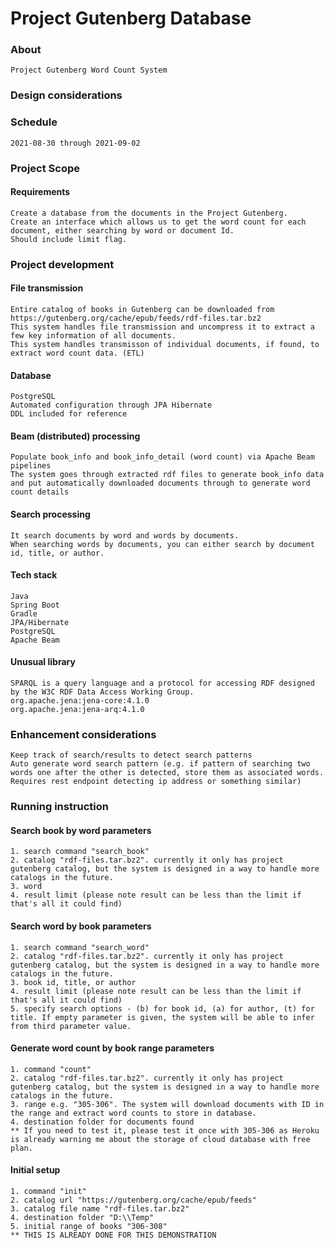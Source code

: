 # Project Gutenberg Database

### About

	Project Gutenberg Word Count System 

### Design considerations

### Schedule
	2021-08-30 through 2021-09-02

### Project Scope

#### Requirements

	Create a database from the documents in the Project Gutenberg.
	Create an interface which allows us to get the word count for each document, either searching by word or document Id.
	Should include limit flag.

### Project development

#### File transmission

	Entire catalog of books in Gutenberg can be downloaded from https://gutenberg.org/cache/epub/feeds/rdf-files.tar.bz2
	This system handles file transmission and uncompress it to extract a few key information of all documents.
	This system handles transmisson of individual documents, if found, to extract word count data. (ETL) 

#### Database

	PostgreSQL
	Automated configuration through JPA Hibernate
	DDL included for reference

#### Beam (distributed) processing

	Populate book_info and book_info_detail (word count) via Apache Beam pipelines
	The system goes through extracted rdf files to generate book_info data
	and put automatically downloaded documents through to generate word count details

#### Search processing
	
	It search documents by word and words by documents.
	When searching words by documents, you can either search by document id, title, or author.

#### Tech stack

	Java
	Spring Boot
	Gradle
	JPA/Hibernate
	PostgreSQL
	Apache Beam

#### Unusual library

	SPARQL is a query language and a protocol for accessing RDF designed by the W3C RDF Data Access Working Group.
	org.apache.jena:jena-core:4.1.0
	org.apache.jena:jena-arq:4.1.0

### Enhancement considerations

	Keep track of search/results to detect search patterns
	Auto generate word search pattern (e.g. if pattern of searching two words one after the other is detected, store them as associated words.
	Requires rest endpoint detecting ip address or something similar)

### Running instruction

#### Search book by word parameters
	1. search command "search_book"
	2. catalog "rdf-files.tar.bz2". currently it only has project gutenberg catalog, but the system is designed in a way to handle more catalogs in the future.
	3. word
	4. result limit (please note result can be less than the limit if that's all it could find)

#### Search word by book parameters
	1. search command "search_word"
	2. catalog "rdf-files.tar.bz2". currently it only has project gutenberg catalog, but the system is designed in a way to handle more catalogs in the future.
	3. book id, title, or author
	4. result limit (please note result can be less than the limit if that's all it could find)
	5. specify search options - (b) for book id, (a) for author, (t) for title. If empty parameter is given, the system will be able to infer from third parameter value.

#### Generate word count by book range parameters
	1. command "count"
	2. catalog "rdf-files.tar.bz2". currently it only has project gutenberg catalog, but the system is designed in a way to handle more catalogs in the future.
	3. range e.g. "305-306". The system will download documents with ID in the range and extract word counts to store in database.
	4. destination folder for documents found
	** If you need to test it, please test it once with 305-306 as Heroku is already warning me about the storage of cloud database with free plan. 

#### Initial setup
	1. command "init"
	2. catalog url "https://gutenberg.org/cache/epub/feeds"
	3. catalog file name "rdf-files.tar.bz2"
	4. destination folder "D:\\Temp"
	5. initial range of books "306-308"
	** THIS IS ALREADY DONE FOR THIS DEMONSTRATION
